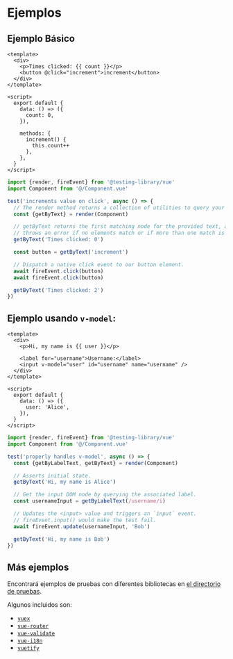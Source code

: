 # Ejemplos

## Ejemplo Básico

```vue
<template>
  <div>
    <p>Times clicked: {{ count }}</p>
    <button @click="increment">increment</button>
  </div>
</template>

<script>
  export default {
    data: () => ({
      count: 0,
    }),

    methods: {
      increment() {
        this.count++
      },
    },
  }
</script>
```

```js
import {render, fireEvent} from '@testing-library/vue'
import Component from '@/Component.vue'

test('increments value on click', async () => {
  // The render method returns a collection of utilities to query your component.
  const {getByText} = render(Component)

  // getByText returns the first matching node for the provided text, and
  // throws an error if no elements match or if more than one match is found.
  getByText('Times clicked: 0')

  const button = getByText('increment')

  // Dispatch a native click event to our button element.
  await fireEvent.click(button)
  await fireEvent.click(button)

  getByText('Times clicked: 2')
})
```

## Ejemplo usando `v-model`:

```vue
<template>
  <div>
    <p>Hi, my name is {{ user }}</p>

    <label for="username">Username:</label>
    <input v-model="user" id="username" name="username" />
  </div>
</template>

<script>
  export default {
    data: () => ({
      user: 'Alice',
    }),
  }
</script>
```

```js
import {render, fireEvent} from '@testing-library/vue'
import Component from '@/Component.vue'

test('properly handles v-model', async () => {
  const {getByLabelText, getByText} = render(Component)

  // Asserts initial state.
  getByText('Hi, my name is Alice')

  // Get the input DOM node by querying the associated label.
  const usernameInput = getByLabelText(/username/i)

  // Updates the <input> value and triggers an `input` event.
  // fireEvent.input() would make the test fail.
  await fireEvent.update(usernameInput, 'Bob')

  getByText('Hi, my name is Bob')
})
```

## Más ejemplos

Encontrará ejemplos de pruebas con diferentes bibliotecas en [el directorio de pruebas](https://github.com/testing-library/vue-testing-library/tree/main/src/__tests__).

Algunos incluidos son:

- [`vuex`](https://github.com/testing-library/vue-testing-library/blob/main/src/__tests__/vuex.js)
- [`vue-router`](https://github.com/testing-library/vue-testing-library/blob/main/src/__tests__/vue-router.js)
- [`vue-validate`](https://github.com/testing-library/vue-testing-library/blob/main/src/__tests__/validate-plugin.js)
- [`vue-i18n`](https://github.com/testing-library/vue-testing-library/blob/main/src/__tests__/translations-vue-i18n.js)
- [`vuetify`](https://github.com/testing-library/vue-testing-library/blob/main/src/__tests__/vuetify.js)
